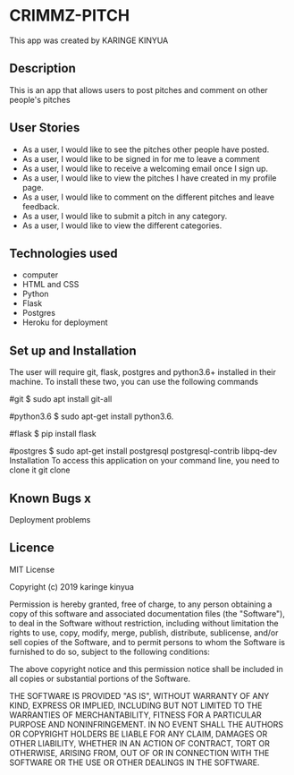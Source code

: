 # CRIMMZ-PITCH
  
This app was created by KARINGE KINYUA

## Description

This is an app that allows users to post pitches and comment on other people's pitches


 ## User Stories
 
*  As a user, I would like to see the pitches other people have posted.
*  As a user, I would like to be signed in for me to leave a comment
*  As a user, I would like to receive a welcoming email once I sign up.
*  As a user, I would like to view the pitches I have created in my profile page.
*  As a user, I would like to comment on the different pitches and leave feedback.
*  As a user, I would like to submit a pitch in any category.
*  As a user, I would like to view the different categories.


## Technologies used 

* computer
* HTML and CSS
* Python
* Flask
* Postgres
* Heroku for deployment

## Set up and Installation

The user will require git, flask, postgres and python3.6+ installed in their machine. To install these two, you can use the following commands

#git
$ sudo apt install git-all

#python3.6
$ sudo apt-get install python3.6.

#flask
$ pip install flask

#postgres
$ sudo apt-get install postgresql postgresql-contrib libpq-dev
Installation
To access this application on your command line, you need to clone it git clone 

## Known Bugs x

Deployment problems


## Licence

MIT License

Copyright (c) 2019 karinge kinyua

Permission is hereby granted, free of charge, to any person obtaining a copy
of this software and associated documentation files (the "Software"), to deal
in the Software without restriction, including without limitation the rights
to use, copy, modify, merge, publish, distribute, sublicense, and/or sell
copies of the Software, and to permit persons to whom the Software is
furnished to do so, subject to the following conditions:

The above copyright notice and this permission notice shall be included in all
copies or substantial portions of the Software.

THE SOFTWARE IS PROVIDED "AS IS", WITHOUT WARRANTY OF ANY KIND, EXPRESS OR
IMPLIED, INCLUDING BUT NOT LIMITED TO THE WARRANTIES OF MERCHANTABILITY,
FITNESS FOR A PARTICULAR PURPOSE AND NONINFRINGEMENT. IN NO EVENT SHALL THE
AUTHORS OR COPYRIGHT HOLDERS BE LIABLE FOR ANY CLAIM, DAMAGES OR OTHER
LIABILITY, WHETHER IN AN ACTION OF CONTRACT, TORT OR OTHERWISE, ARISING FROM,
OUT OF OR IN CONNECTION WITH THE SOFTWARE OR THE USE OR OTHER DEALINGS IN THE
SOFTWARE.
